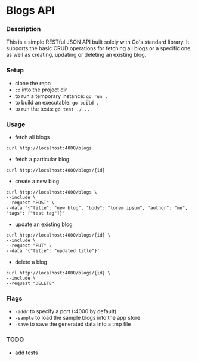 # Blogs API

### Description

This is a simple RESTful JSON API built solely with Go's standard library.
It supports the basic CRUD operations for fetching all blogs or a specific one, as well as creating, updating or deleting an existing blog.

### Setup

* clone the repo
* `cd` into the project dir
* to run a temporary instance: `go run .`
* to build an executable: `go build .`
* to run the tests: `go test ./...`

### Usage

* fetch all blogs
```
curl http://localhost:4000/blogs
```
* fetch a particular blog
```
curl http://localhost:4000/blogs/{id}
```
* create a new blog
```
curl http://localhost:4000/blogs \
--include \
--request "POST" \
--data '{"title": "new blog", "body": "lorem ipsum", "author": "me", "tags": ["test tag"]}'
```
* update an existing blog
```
curl http://localhost:4000/blogs/{id} \
--include \
--request "PUT" \
--data '{"title": "updated title"}'
```
* delete a blog
```
curl http://localhost:4000/blogs/{id} \
--include \
--request "DELETE"
```

### Flags
* `-addr` to specify a port (:4000 by default)
* `-sample` to load the sample blogs into the app store
* `-save` to save the generated data into a tmp file

### TODO

* add tests
